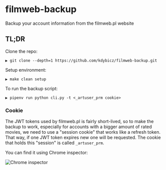 # filmweb-backup

Backup your account information from the filmweb.pl website

## TL;DR

Clone the repo:
```
▶ git clone --depth=1 https://github.com/kdybicz/filmweb-backup.git
```

Setup environment:
```
▶ make clean setup
```

To run the backup script:
```
▶ pipenv run python cli.py -t <_artuser_prm cookie>
```

### Cookie

The JWT tokens used by filmweb.pl is fairly short-lived, so to make the backup to work, especially for accounts with a bigger amount of rated movies, we need to use a "session cookie" that works like a refresh token. That way, if one JWT token expires new one will be requested. The cookie that holds this "session" is called `_artuser_prm`.

You can find it using Chrome inspector:

![Chrome inspector](https://github.com/kdybicz/filmweb-backuo/blob/master/docs/img/cookie.png?raw=true)
